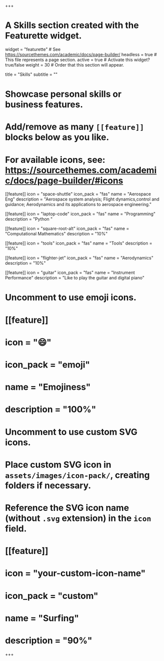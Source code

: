 +++
# A Skills section created with the Featurette widget.
widget = "featurette"  # See https://sourcethemes.com/academic/docs/page-builder/
headless = true  # This file represents a page section.
active = true  # Activate this widget? true/false
weight = 30  # Order that this section will appear.

title = "Skills"
subtitle = ""

# Showcase personal skills or business features.
# 
# Add/remove as many `[[feature]]` blocks below as you like.
# 
# For available icons, see: https://sourcethemes.com/academic/docs/page-builder/#icons

[[feature]]
  icon = "space-shuttle"
  icon_pack = "fas"
  name = "Aerospace Eng"
  description = "Aerospace system analysis; Flight dynamics,control and guidance; Aerodynamics and its applications to aerospace engineering."
  
[[feature]]
  icon = "laptop-code"
  icon_pack = "fas"
  name = "Programming"
  description = "Python "  
  
[[feature]]
  icon = "square-root-alt"
  icon_pack = "fas"
  name = "Computational Mathematics"
  description = "10%"
  
[[feature]]
  icon = "tools"
  icon_pack = "fas"
  name = "Tools"
  description = "10%"  
  
[[feature]]
  icon = "flighter-jet"
  icon_pack = "fas"
  name = "Aerodynamics"
  description = "10%"

[[feature]]
  icon = "guitar"
  icon_pack = "fas"
  name = "Instrument Performance"
  description = "Like to play the guitar and digital piano"
  

# Uncomment to use emoji icons.
# [[feature]]
#  icon = ":smile:"
#  icon_pack = "emoji"
#  name = "Emojiness"
#  description = "100%"  

# Uncomment to use custom SVG icons.
# Place custom SVG icon in `assets/images/icon-pack/`, creating folders if necessary.
# Reference the SVG icon name (without `.svg` extension) in the `icon` field.
# [[feature]]
#  icon = "your-custom-icon-name"
#  icon_pack = "custom"
#  name = "Surfing"
#  description = "90%"

+++
